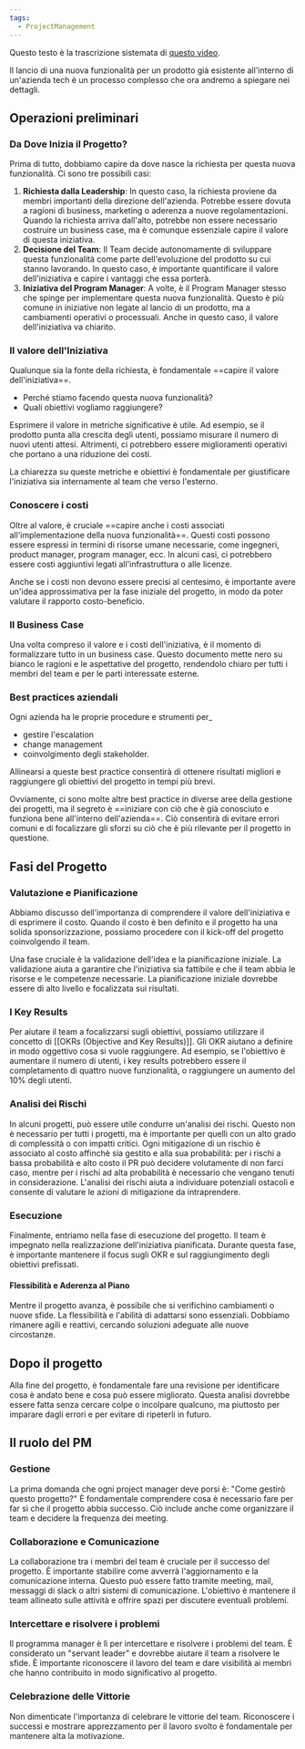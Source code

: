 ```yaml
---
tags:
  - ProjectManagement
---
```



Questo testo è la trascrizione sistemata di [questo video](https://www.youtube.com/watch?v=daqUM9hR_9E).

Il lancio di una nuova funzionalità per un prodotto già esistente all'interno di un'azienda tech è un processo complesso che ora andremo a spiegare nei dettagli.

## Operazioni preliminari

### Da Dove Inizia il Progetto?

Prima di tutto, dobbiamo capire da dove nasce la richiesta per questa nuova funzionalità. Ci sono tre possibili casi:

1. **Richiesta dalla Leadership**: In questo caso, la richiesta proviene da membri importanti della direzione dell'azienda. Potrebbe essere dovuta a ragioni di business, marketing o aderenza a nuove regolamentazioni. Quando la richiesta arriva dall'alto, potrebbe non essere necessario costruire un business case, ma è comunque essenziale capire il valore di questa iniziativa.
2. **Decisione del Team**: Il Team decide autonomamente di sviluppare questa funzionalità come parte dell'evoluzione del prodotto su cui stanno lavorando. In questo caso, è importante quantificare il valore dell'iniziativa e capire i vantaggi che essa porterà.
3. **Iniziativa del Program Manager**: A volte, è il Program Manager stesso che spinge per implementare questa nuova funzionalità. Questo è più comune in iniziative non legate al lancio di un prodotto, ma a cambiamenti operativi o processuali. Anche in questo caso, il valore dell'iniziativa va chiarito.

### Il valore dell'Iniziativa

Qualunque sia la fonte della richiesta, è fondamentale ==capire il valore dell'iniziativa==.
* Perché stiamo facendo questa nuova funzionalità?
* Quali obiettivi vogliamo raggiungere?

Esprimere il valore in metriche significative è utile. Ad esempio, se il prodotto punta alla crescita degli utenti, possiamo misurare il numero di nuovi utenti attesi. Altrimenti, ci potrebbero essere miglioramenti operativi che portano a una riduzione dei costi.

La chiarezza su queste metriche e obiettivi è fondamentale per giustificare l'iniziativa sia internamente al team che verso l'esterno.

### Conoscere i costi

Oltre al valore, è cruciale ==capire anche i costi associati all'implementazione della nuova funzionalità==.
Questi costi possono essere espressi in termini di risorse umane necessarie, come ingegneri, product manager, program manager, ecc. In alcuni casi, ci potrebbero essere costi aggiuntivi legati all'infrastruttura o alle licenze.

Anche se i costi non devono essere precisi al centesimo, è importante avere un'idea approssimativa per la fase iniziale del progetto, in modo da poter valutare il rapporto costo-beneficio.

### Il Business Case

Una volta compreso il valore e i costi dell'iniziativa, è il momento di formalizzare tutto in un business case.
Questo documento mette nero su bianco le ragioni e le aspettative del progetto, rendendolo chiaro per tutti i membri del team e per le parti interessate esterne.



### Best practices aziendali
Ogni azienda ha le proprie procedure e strumenti per_
* gestire l'escalation
* change management
* coinvolgimento degli stakeholder.

Allinearsi a queste best practice consentirà di ottenere risultati migliori e raggiungere gli obiettivi del progetto in tempi più brevi.

Ovviamente, ci sono molte altre best practice in diverse aree della gestione dei progetti, ma il segreto è ==iniziare con ciò che è già conosciuto e funziona bene all'interno dell'azienda==.
Ciò consentirà di evitare errori comuni e di focalizzare gli sforzi su ciò che è più rilevante per il progetto in questione.


## Fasi del Progetto

### Valutazione e Pianificazione

Abbiamo discusso dell'importanza di comprendere il valore dell'iniziativa e di esprimere il costo.
Quando il costo è ben definito e il progetto ha una solida sponsorizzazione, possiamo procedere con il kick-off del progetto coinvolgendo il team.

Una fase cruciale è la validazione dell'idea e la pianificazione iniziale. La validazione aiuta a garantire che l'iniziativa sia fattibile e che il team abbia le risorse e le competenze necessarie. La pianificazione iniziale dovrebbe essere di alto livello e focalizzata sui risultati.

### I Key Results

Per aiutare il team a focalizzarsi sugli obiettivi, possiamo utilizzare il concetto di [[OKRs (Objective and Key Results)]].
Gli OKR aiutano a definire in modo oggettivo cosa si vuole raggiungere. Ad esempio, se l'obiettivo è aumentare il numero di utenti, i key results potrebbero essere il completamento di quattro nuove funzionalità, o raggiungere un aumento del 10% degli utenti.

### Analisi dei Rischi

In alcuni progetti, può essere utile condurre un'analisi dei rischi. Questo non è necessario per tutti i progetti, ma è importante per quelli con un alto grado di complessità o con impatti critici.
Ogni mitigazione di un rischio è associato al costo affinchè sia gestito e alla sua probabilità: per i rischi a bassa probabilità e alto costo il PR può decidere volutamente di non farci caso, mentre per i rischi ad alta probabilità è necessario che vengano tenuti in considerazione.
L'analisi dei rischi aiuta a individuare potenziali ostacoli e consente di valutare le azioni di mitigazione da intraprendere.

### Esecuzione

Finalmente, entriamo nella fase di esecuzione del progetto.
Il team è impegnato nella realizzazione dell'iniziativa pianificata.
Durante questa fase, è importante mantenere il focus sugli OKR e sul raggiungimento degli obiettivi prefissati.

#### Flessibilità e Aderenza al Piano

Mentre il progetto avanza, è possibile che si verifichino cambiamenti o nuove sfide. La flessibilità e l'abilità di adattarsi sono essenziali. Dobbiamo rimanere agili e reattivi, cercando soluzioni adeguate alle nuove circostanze.


## Dopo il progetto
Alla fine del progetto, è fondamentale fare una revisione per identificare cosa è andato bene e cosa può essere migliorato. Questa analisi dovrebbe essere fatta senza cercare colpe o incolpare qualcuno, ma piuttosto per imparare dagli errori e per evitare di ripeterli in futuro.


## Il ruolo del PM

### Gestione

La prima domanda che ogni project manager deve porsi è: "Come gestirò questo progetto?" È fondamentale comprendere cosa è necessario fare per far sì che il progetto abbia successo. Ciò include anche come organizzare il team e decidere la frequenza dei meeting.

### Collaborazione e Comunicazione

La collaborazione tra i membri del team è cruciale per il successo del progetto. È importante stabilire come avverrà l'aggiornamento e la comunicazione interna.
Questo può essere fatto tramite meeting, mail, messaggi di slack o altri sistemi di comunicazione.
L'obiettivo è mantenere il team allineato sulle attività e offrire spazi per discutere eventuali problemi.

### Intercettare e risolvere i problemi

Il programma manager è lì per intercettare e risolvere i problemi del team. È considerato un "servant leader" e dovrebbe aiutare il team a risolvere le sfide. È importante riconoscere il lavoro del team e dare visibilità ai membri che hanno contribuito in modo significativo al progetto.

### Celebrazione delle Vittorie

Non dimenticate l'importanza di celebrare le vittorie del team. Riconoscere i successi e mostrare apprezzamento per il lavoro svolto è fondamentale per mantenere alta la motivazione.


